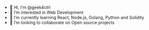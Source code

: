 - 👋 Hi, I’m @geek4ctrl
- 👀 I’m interested in Web Development
- 🌱 I’m currently learning React, Node.js, Golang, Python and Solidity
- 💞️ I’m looking to collaborate on Open source projects

<!---
geek4ctrl/geek4ctrl is a ✨ special ✨ repository because its `README.md` (this file) appears on your GitHub profile.
You can click the Preview link to take a look at your changes.
--->
